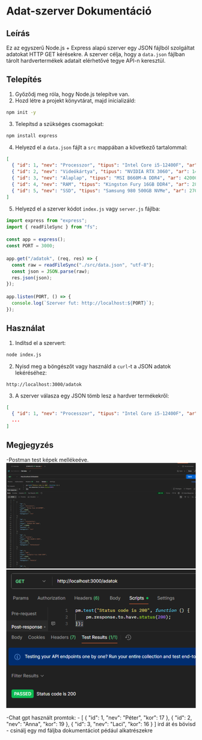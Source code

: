 # Adat-szerver Dokumentáció

## Leírás
Ez az egyszerű Node.js + Express alapú szerver egy JSON fájlból szolgáltat adatokat HTTP GET kérésekre. A szerver célja, hogy a `data.json` fájlban tárolt hardvertermékek adatait elérhetővé tegye API-n keresztül.

## Telepítés

1. Győződj meg róla, hogy Node.js telepítve van.
2. Hozd létre a projekt könyvtárat, majd inicializáld:

```bash
npm init -y
```

3. Telepítsd a szükséges csomagokat:

```bash
npm install express
```

4. Helyezd el a `data.json` fájlt a `src` mappában a következő tartalommal:

```json
[
  { "id": 1, "nev": "Processzor", "tipus": "Intel Core i5-12400F", "ar": 65000, "keszlet": 12, "kategoriа": "CPU" },
  { "id": 2, "nev": "Videókártya", "tipus": "NVIDIA RTX 3060", "ar": 145000, "keszlet": 5, "kategoriа": "GPU" },
  { "id": 3, "nev": "Alaplap", "tipus": "MSI B660M-A DDR4", "ar": 42000, "keszlet": 8, "kategoriа": "Motherboard" },
  { "id": 4, "nev": "RAM", "tipus": "Kingston Fury 16GB DDR4", "ar": 28000, "keszlet": 20, "kategoriа": "Memória" },
  { "id": 5, "nev": "SSD", "tipus": "Samsung 980 500GB NVMe", "ar": 27000, "keszlet": 15, "kategoriа": "Tárhely" }
]
```

5. Helyezd el a szerver kódot `index.js` vagy `server.js` fájlba:

```js
import express from "express";
import { readFileSync } from "fs";

const app = express();
const PORT = 3000;

app.get("/adatok", (req, res) => {
  const raw = readFileSync("./src/data.json", "utf-8");
  const json = JSON.parse(raw);
  res.json(json);
});

app.listen(PORT, () => {
  console.log(`Szerver fut: http://localhost:${PORT}`);
});
```

## Használat

1. Indítsd el a szervert:

```bash
node index.js
```

2. Nyisd meg a böngészőt vagy használd a `curl`-t a JSON adatok lekéréséhez:

```
http://localhost:3000/adatok
```

3. A szerver válasza egy JSON tömb lesz a hardver termékekről:

```json
[
  { "id": 1, "nev": "Processzor", "tipus": "Intel Core i5-12400F", "ar": 65000, "keszlet": 12, "kategoriа": "CPU" },
  ...
]
```

## Megjegyzés
  -Postman test képek mellékeéve.
  ![kep1](image.png)
  ![kep2](image2.png)

  
  -Chat gpt használt promtok: 
    - [ { "id": 1, "nev": "Péter", "kor": 17 }, { "id": 2, "nev": "Anna", "kor": 19 }, { "id": 3, "nev": "Laci", "kor": 16 } ] ird át és bövisd
    - csinálj egy md fáljba dokumentáciot pédául alkatrészekre
  

